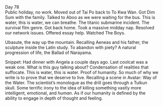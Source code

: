 Day 78  
Public holiday, no work. Moved out of Tai Po back to To Kwa Wan. Got Dim Sum with the family. Talked to Aboo as we were waiting for the bus. This is water, this is water, we can breathe. The titanic submarine incident. The survival film genre. Got back home. Took a massive midday nap. Resolved our network issues. Offered essay help. Watched The Boys. 

Ubasute, the way up the mountain. Recalling Aeneas and his father, the sculpture inside the Latin study. To abandon with piety? A natural progression of life, the Ballad of Narayama. 

Snippet: Had dinner with Angela a couple days ago. Last coolcat was a weak one. What is this guy talking about? Condensation of realities that suffocate. This is water, this is water. Proof of humanity. So much of why we write is to prove that we deserve to live. Recalling a scene in Avatar: Way of the Water. The scientist’s monologue as the drill goes through a Tulkun skull. Some terrific irony to the idea of killing something vastly more intelligent, emotional, and *human*. As if our humanity is defined by the ability to engage in depth of thought and feeling.